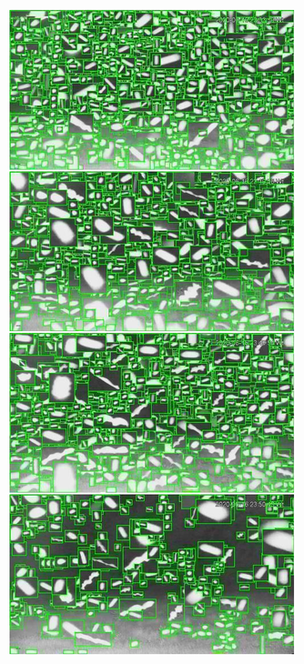 ![20200616-221928-224933](in/20200616/20200616-221928-224933_0_.jpg)
![20200616-224938-231943](in/20200616/20200616-224938-231943_0_.jpg)
![20200616-231948-234953](in/20200616/20200616-231948-234953_0_.jpg)
![20200616-234958-000003](in/20200616/20200616-234958-000003_0_.jpg)
